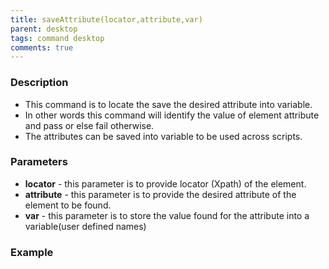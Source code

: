 ```yaml
---
title: saveAttribute(locator,attribute,var)
parent: desktop
tags: command desktop
comments: true
---
```


### Description

- This command is to locate the save the desired attribute into variable.
- In other words this command will identify the value of element attribute and pass or else fail otherwise.
- The attributes can be saved into variable to be used across scripts.

### Parameters

- **locator** - this parameter is to provide locator (Xpath) of the element.
- **attribute** - this parameter is to provide the desired attribute of the element to be found.
- **var** - this parameter is to store the value found for the attribute into a variable(user defined names)

### Example

